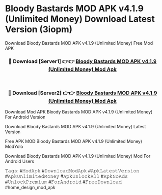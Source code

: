# Bloody Bastards MOD APK v4.1.9 (Unlimited Money) Download Latest Version (3iopm)
Download Bloody Bastards MOD APK v4.1.9 (Unlimited Money) Free Mod APK

<div align="center">
<h3>🔴 Download [Server1] 👉👉 <a href="https://apkcomod.com?title=Bloody_Bastards_MOD_APK_v4.1.9_(Unlimited_Money)">Bloody Bastards MOD APK v4.1.9 (Unlimited Money) Mod Apk</a></h3><br>

<h3>🔴 Download [Server2] 👉👉 <a href="https://apkcomod.com?title=Bloody_Bastards_MOD_APK_v4.1.9_(Unlimited_Money)">Bloody Bastards MOD APK v4.1.9 (Unlimited Money) Mod Apk</a></h3>
</div>


Download Mod APK Bloody Bastards MOD APK v4.1.9 (Unlimited Money) For Android Version

Download Bloody Bastards MOD APK v4.1.9 (Unlimited Money) Latest Version

Free APK MOD Bloody Bastards MOD APK v4.1.9 (Unlimited Money) ModYolo

Download Bloody Bastards MOD APK v4.1.9 (Unlimited Money) Mod For Android Users

𝚃𝚊𝚐𝚜: #𝙼𝚘𝚍𝙰𝚙𝚔 #𝙳𝚘𝚠𝚗𝚕𝚘𝚊𝚍𝙼𝚘𝚍𝙰𝚙𝚔 #𝙰𝚙𝚔𝙻𝚊𝚝𝚎𝚜𝚝𝚅𝚎𝚛𝚜𝚒𝚘𝚗 #𝙰𝚙𝚔𝚄𝚗𝚕𝚒𝚖𝚒𝚝𝚎𝚍𝙼𝚘𝚗𝚎𝚢 #𝙰𝚙𝚔𝚄𝚗𝚕𝚘𝚌𝚔𝙰𝚕𝚕 #𝙰𝚙𝚔𝙽𝚘𝙰𝚍𝚜 #𝚄𝚗𝚕𝚘𝚌𝚔𝙿𝚛𝚎𝚖𝚒𝚞𝚖 #𝙵𝚘𝚛𝙰𝚗𝚍𝚛𝚘𝚒𝚍 #𝙵𝚛𝚎𝚎𝙳𝚘𝚠𝚗𝚕𝚘𝚊𝚍 #home_design_mod_apk